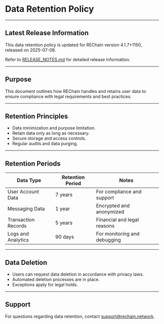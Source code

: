 # Data Retention Policy

---

## Latest Release Information

This data retention policy is updated for REChain version 4.1.7+1150, released on 2025-07-08.

Refer to [RELEASE_NOTES.md](./RELEASE_NOTES.md) for detailed release information.

---

## Purpose

This document outlines how REChain handles and retains user data to ensure compliance with legal requirements and best practices.

---

## Retention Principles

- Data minimization and purpose limitation.
- Retain data only as long as necessary.
- Secure storage and access controls.
- Regular audits and data purging.

---

## Retention Periods

| Data Type           | Retention Period | Notes                          |
|---------------------|------------------|--------------------------------|
| User Account Data    | 7 years          | For compliance and support     |
| Messaging Data       | 1 year           | Encrypted and anonymized       |
| Transaction Records  | 5 years          | Financial and legal reasons    |
| Logs and Analytics   | 90 days          | For monitoring and debugging   |

---

## Data Deletion

- Users can request data deletion in accordance with privacy laws.
- Automated deletion processes are in place.
- Exceptions apply for legal holds.

---

## Support

For questions regarding data retention, contact support@rechain.network.
